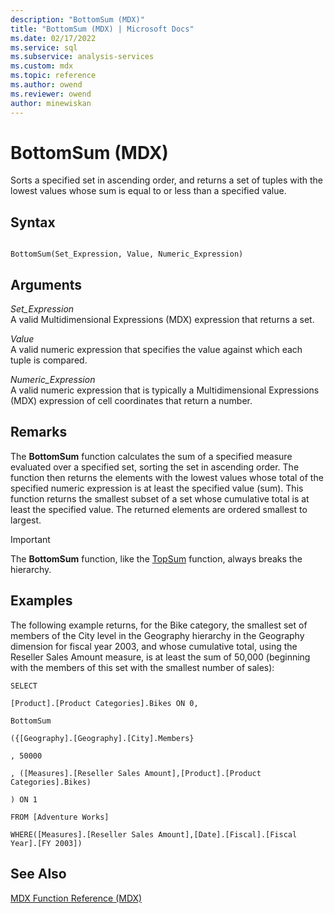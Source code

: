 ```yaml
---
description: "BottomSum (MDX)"
title: "BottomSum (MDX) | Microsoft Docs"
ms.date: 02/17/2022
ms.service: sql
ms.subservice: analysis-services
ms.custom: mdx
ms.topic: reference
ms.author: owend
ms.reviewer: owend
author: minewiskan
---
```

# BottomSum (MDX)


  Sorts a specified set in ascending order, and returns a set of tuples with the lowest values whose sum is equal to or less than a specified value.  
  
## Syntax  
  
```  
  
BottomSum(Set_Expression, Value, Numeric_Expression)  
```  
  
## Arguments  
 *Set_Expression*  
 A valid Multidimensional Expressions (MDX) expression that returns a set.  
  
 *Value*  
 A valid numeric expression that specifies the value against which each tuple is compared.  
  
 *Numeric_Expression*  
 A valid numeric expression that is typically a Multidimensional Expressions (MDX) expression of cell coordinates that return a number.  
  
## Remarks  
 The **BottomSum** function calculates the sum of a specified measure evaluated over a specified set, sorting the set in ascending order. The function then returns the elements with the lowest values whose total of the specified numeric expression is at least the specified value (sum). This function returns the smallest subset of a set whose cumulative total is at least the specified value. The returned elements are ordered smallest to largest.  
  
> [!IMPORTANT]  
>  The **BottomSum** function, like the [TopSum](../mdx/topsum-mdx.md) function, always breaks the hierarchy.  
  
## Examples  
 The following example returns, for the Bike category, the smallest set of members of the City level in the Geography hierarchy in the Geography dimension for fiscal year 2003, and whose cumulative total, using the Reseller Sales Amount measure, is at least the sum of 50,000 (beginning with the members of this set with the smallest number of sales):  
  
 `SELECT`  
  
 `[Product].[Product Categories].Bikes ON 0,`  
  
 `BottomSum`  
  
 `({[Geography].[Geography].[City].Members}`  
  
 `, 50000`  
  
 `, ([Measures].[Reseller Sales Amount],[Product].[Product Categories].Bikes)`  
  
 `) ON 1`  
  
 `FROM [Adventure Works]`  
  
 `WHERE([Measures].[Reseller Sales Amount],[Date].[Fiscal].[Fiscal Year].[FY 2003])`  
  
## See Also  
 [MDX Function Reference &#40;MDX&#41;](../mdx/mdx-function-reference-mdx.md)  
  
  
